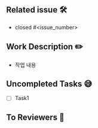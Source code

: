 ## Related issue 🛠
[//]: # (해당하는 이슈 번호 달아주기)
- closed #<issue_number>


## Work Description ✏️
[//]: # (작업 내용 간단 소개)
- 작업 내용

## Uncompleted Tasks 😅
[//]: # (없다면 N/A)
- [ ] Task1

## To Reviewers 📢
[//]: # (reviewer가 알면 좋은 내용들)
